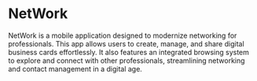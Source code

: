 # NetWork

NetWork is a mobile application designed to modernize networking for professionals. 
This app allows users to create, manage, and share digital business cards effortlessly. 
It also features an integrated browsing system to explore and connect with other professionals, 
streamlining networking and contact management in a digital age.
